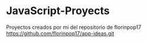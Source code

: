 # JavaScript-Proyects
Proyectos creados por mi del repositorio de florinpop17 https://github.com/florinpop17/app-ideas.git

